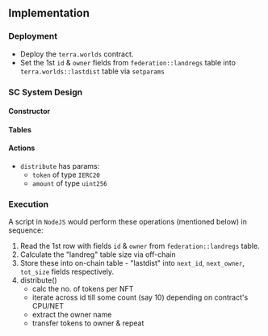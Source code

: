## Implementation

### Deployment
* Deploy the `terra.worlds` contract.
* Set the 1st `id` & `owner` fields from `federation::landregs` table into `terra.worlds::lastdist` table via `setparams`

### SC System Design
#### Constructor

#### Tables

#### Actions
* `distribute` has params:
	- `token` of type `IERC20`
	- `amount` of type `uint256`

### Execution
A script in `NodeJS` would perform these operations (mentioned below) in sequence:

1. Read the 1st row with fields `id` & `owner` from `federation::landregs` table.
1. Calculate the "landreg" table size via off-chain
1. Store these into on-chain table - "lastdist" into `next_id`, `next_owner`, `tot_size` fields respectively.
1. distribute()
	- calc the no. of tokens per NFT
	- iterate across id till some count (say 10) depending on contract's CPU/NET
	- extract the owner name
	- transfer tokens to owner & repeat